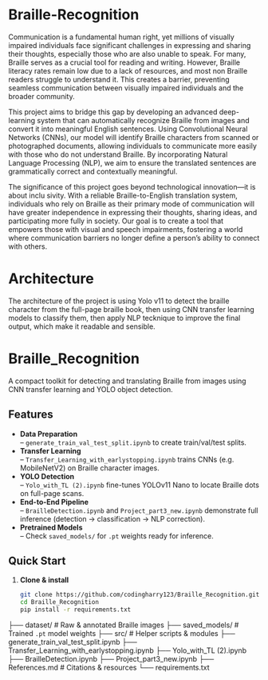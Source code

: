 # Braille-Recognition

Communication is a fundamental human right, yet millions of visually impaired individuals
 face significant challenges in expressing and sharing their thoughts, especially those who
 are also unable to speak. For many, Braille serves as a crucial tool for reading and writing.
 However, Braille literacy rates remain low due to a lack of resources, and most non Braille
 readers struggle to understand it. This creates a barrier, preventing seamless communication
 between visually impaired individuals and the broader community.
 
 This project aims to bridge this gap by developing an advanced deep-learning system
 that can automatically recognize Braille from images and convert it into meaningful English
 sentences. Using Convolutional Neural Networks (CNNs), our model will identify Braille
 characters from scanned or photographed documents, allowing individuals to communicate
 more easily with those who do not understand Braille. By incorporating Natural Language
 Processing (NLP), we aim to ensure the translated sentences are grammatically correct and
 contextually meaningful.
 
 The significance of this project goes beyond technological innovation—it is about inclu
sivity. With a reliable Braille-to-English translation system, individuals who rely on Braille
 as their primary mode of communication will have greater independence in expressing their
 thoughts, sharing ideas, and participating more fully in society. Our goal is to create a
 tool that empowers those with visual and speech impairments, fostering a world where
 communication barriers no longer define a person’s ability to connect with others.


# Architecture
 The architecture of the project is using Yolo v11 to detect the braille character from the full-page braille book, 
 then using CNN transfer learning models to classify them, then apply NLP tecknique to improve the final output, which make it readable and sensible.

 # Braille_Recognition

A compact toolkit for detecting and translating Braille from images using CNN transfer learning and YOLO object detection.

## Features
- **Data Preparation**  
  – `generate_train_val_test_split.ipynb` to create train/val/test splits.  
- **Transfer Learning**  
  – `Transfer_Learning_with_earlystopping.ipynb` trains CNNs (e.g. MobileNetV2) on Braille character images.  
- **YOLO Detection**  
  – `Yolo_with_TL (2).ipynb` fine-tunes YOLOv11 Nano to locate Braille dots on full-page scans.  
- **End-to-End Pipeline**  
  – `BrailleDetection.ipynb` and `Project_part3_new.ipynb` demonstrate full inference (detection → classification → NLP correction).  
- **Pretrained Models**  
  – Check `saved_models/` for `.pt` weights ready for inference.

## Quick Start

1. **Clone & install**  
   ```bash
   git clone https://github.com/codingharry123/Braille_Recognition.git
   cd Braille_Recognition
   pip install -r requirements.txt

├── dataset/                         # Raw & annotated Braille images
├── saved_models/                    # Trained `.pt` model weights
├── src/                             # Helper scripts & modules
├── generate_train_val_test_split.ipynb
├── Transfer_Learning_with_earlystopping.ipynb
├── Yolo_with_TL (2).ipynb
├── BrailleDetection.ipynb
├── Project_part3_new.ipynb
├── References.md                    # Citations & resources
└── requirements.txt
